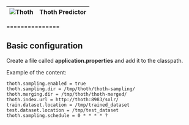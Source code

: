 |     ![Thoth](https://github.com/dbraga/thoth-api/master/img/thoth-logo.png?raw=true)    |            Thoth Predictor|
| ------------- |:-------------:|

===============

Basic configuration
--------------------

Create a file called **application.properties** and add it to the classpath.

Example of the content:

```
thoth.sampling.enabled = true
thoth.sampling.dir = /tmp/thoth/thoth-sampling/
thoth.merging.dir = /tmp/thoth/thoth-merged/
thoth.index.url = http://thoth:8983/solr/
train.dataset.location = /tmp/trained_dataset
test.dataset.location = /tmp/test_dataset
thoth.sampling.schedule = 0 * * * * ?

```

